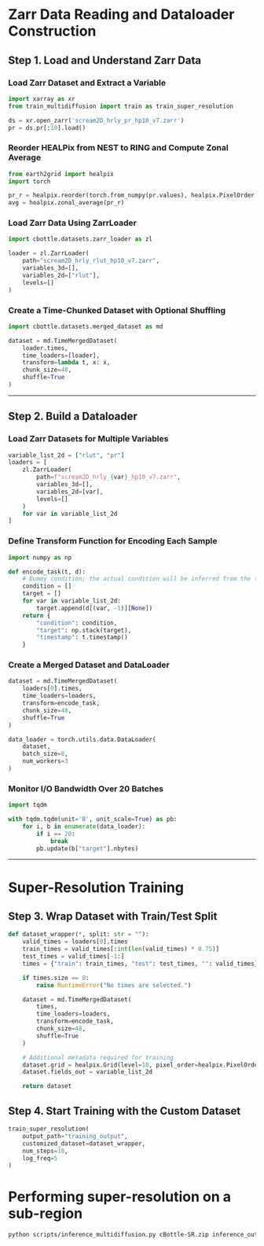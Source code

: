 # Zarr Data Reading and Dataloader Construction

## Step 1. Load and Understand Zarr Data

### Load Zarr Dataset and Extract a Variable

```python
import xarray as xr
from train_multidiffusion import train as train_super_resolution

ds = xr.open_zarr('scream2D_hrly_pr_hp10_v7.zarr')
pr = ds.pr[:10].load()
```

### Reorder HEALPix from NEST to RING and Compute Zonal Average

```python
from earth2grid import healpix
import torch

pr_r = healpix.reorder(torch.from_numpy(pr.values), healpix.PixelOrder.NEST, healpix.PixelOrder.RING)
avg = healpix.zonal_average(pr_r)
```

### Load Zarr Data Using ZarrLoader

```python
import cbottle.datasets.zarr_loader as zl

loader = zl.ZarrLoader(
    path="scream2D_hrly_rlut_hp10_v7.zarr",
    variables_3d=[],
    variables_2d=["rlut"],
    levels=[]
)
```

### Create a Time-Chunked Dataset with Optional Shuffling

```python
import cbottle.datasets.merged_dataset as md

dataset = md.TimeMergedDataset(
    loader.times,
    time_loaders=[loader],
    transform=lambda t, x: x,
    chunk_size=48,
    shuffle=True
)
```

---

## Step 2. Build a Dataloader

### Load Zarr Datasets for Multiple Variables

```python
variable_list_2d = ["rlut", "pr"]
loaders = [
    zl.ZarrLoader(
        path=f"scream2D_hrly_{var}_hp10_v7.zarr",
        variables_3d=[],
        variables_2d=[var],
        levels=[]
    )
    for var in variable_list_2d
]
```

### Define Transform Function for Encoding Each Sample

```python
import numpy as np

def encode_task(t, d):
    # Dummy condition; the actual condition will be inferred from the target during training
    condition = []
    target = []
    for var in variable_list_2d:
        target.append(d[(var, -1)][None])
    return {
        "condition": condition,
        "target": np.stack(target),
        "timestamp": t.timestamp()
    }
```

### Create a Merged Dataset and DataLoader

```python
dataset = md.TimeMergedDataset(
    loaders[0].times,
    time_loaders=loaders,
    transform=encode_task,
    chunk_size=48,
    shuffle=True
)

data_loader = torch.utils.data.DataLoader(
    dataset,
    batch_size=8,
    num_workers=3
)
```

### Monitor I/O Bandwidth Over 20 Batches

```python
import tqdm

with tqdm.tqdm(unit='B', unit_scale=True) as pb:
    for i, b in enumerate(data_loader):
        if i == 20:
            break
        pb.update(b["target"].nbytes)
```

---

# Super-Resolution Training

## Step 3. Wrap Dataset with Train/Test Split

```python
def dataset_wrapper(*, split: str = ""):
    valid_times = loaders[0].times
    train_times = valid_times[:int(len(valid_times) * 0.75)]
    test_times = valid_times[-1:]
    times = {"train": train_times, "test": test_times, "": valid_times}[split]

    if times.size == 0:
        raise RuntimeError("No times are selected.")

    dataset = md.TimeMergedDataset(
        times,
        time_loaders=loaders,
        transform=encode_task,
        chunk_size=48,
        shuffle=True
    )

    # Additional metadata required for training
    dataset.grid = healpix.Grid(level=10, pixel_order=healpix.PixelOrder.NEST)
    dataset.fields_out = variable_list_2d

    return dataset
```

## Step 4. Start Training with the Custom Dataset

```python
train_super_resolution(
    output_path="training_output",
    customized_dataset=dataset_wrapper,
    num_steps=10,
    log_freq=5
)
```

# Performing super-resolution on a sub-region

```bash
python scripts/inference_multidiffusion.py cBottle-SR.zip inference_output --overlap-size 32 --super-resolution-box 0 -120 50 -40
```
